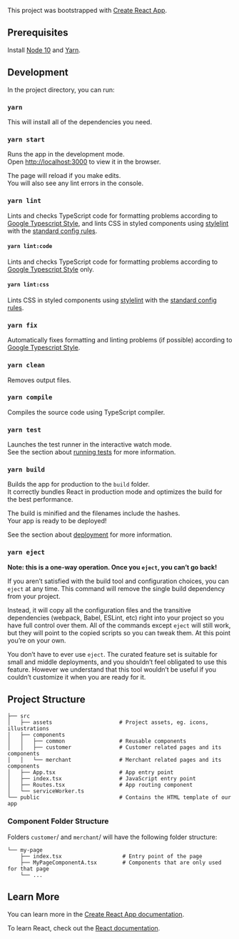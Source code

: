 This project was bootstrapped with [Create React App](https://github.com/facebook/create-react-app).

## Prerequisites
Install [Node 10](nodejs.org) and [Yarn](classic.yarnpkg.com/en/docs/install/).

## Development

In the project directory, you can run:

### `yarn`
This will install all of the dependencies you need.

### `yarn start`

Runs the app in the development mode.<br />
Open [http://localhost:3000](http://localhost:3000) to view it in the browser.

The page will reload if you make edits.<br />
You will also see any lint errors in the console.

### `yarn lint`

Lints and checks TypeScript code for formatting problems according to [Google Typescript Style](https://github.com/google/gts), and lints CSS in styled components using [stylelint](https://stylelint.io/) with the [standard config rules](https://github.com/stylelint/stylelint-config-standard).

#### `yarn lint:code`

Lints and checks TypeScript code for formatting problems according to [Google Typescript Style](https://github.com/google/gts) only.

#### `yarn lint:css`

Lints CSS in styled components using [stylelint](https://stylelint.io/) with the [standard config rules](https://github.com/stylelint/stylelint-config-standard).

### `yarn fix`

Automatically fixes formatting and linting problems (if possible) according to [Google Typescript Style](https://github.com/google/gts).

### `yarn clean`

Removes output files.

### `yarn compile`

Compiles the source code using TypeScript compiler.

### `yarn test`

Launches the test runner in the interactive watch mode.<br />
See the section about [running tests](https://facebook.github.io/create-react-app/docs/running-tests) for more information.

### `yarn build`

Builds the app for production to the `build` folder.<br />
It correctly bundles React in production mode and optimizes the build for the best performance.

The build is minified and the filenames include the hashes.<br />
Your app is ready to be deployed!

See the section about [deployment](https://facebook.github.io/create-react-app/docs/deployment) for more information.

### `yarn eject`

**Note: this is a one-way operation. Once you `eject`, you can’t go back!**

If you aren’t satisfied with the build tool and configuration choices, you can `eject` at any time. This command will remove the single build dependency from your project.

Instead, it will copy all the configuration files and the transitive dependencies (webpack, Babel, ESLint, etc) right into your project so you have full control over them. All of the commands except `eject` will still work, but they will point to the copied scripts so you can tweak them. At this point you’re on your own.

You don’t have to ever use `eject`. The curated feature set is suitable for small and middle deployments, and you shouldn’t feel obligated to use this feature. However we understand that this tool wouldn’t be useful if you couldn’t customize it when you are ready for it.

## Project Structure

```
├── src
│   ├── assets                     # Project assets, eg. icons, illustrations
│   ├── components
│   │   ├── common                 # Reusable components
│   │   ├── customer               # Customer related pages and its components
│   │   └── merchant               # Merchant related pages and its components
│   ├── App.tsx                    # App entry point
│   ├── index.tsx                  # JavaScript entry point
│   ├── Routes.tsx                 # App routing component
│   └── serviceWorker.ts
└── public                         # Contains the HTML template of our app
```

### Component Folder Structure

Folders `customer`/ and `merchant`/ will have the following folder structure:

```
└── my-page
    ├── index.tsx                   # Entry point of the page
    ├── MyPageComponentA.tsx        # Components that are only used for that page
    └── ...
```

## Learn More

You can learn more in the [Create React App documentation](https://facebook.github.io/create-react-app/docs/getting-started).

To learn React, check out the [React documentation](https://reactjs.org/).
